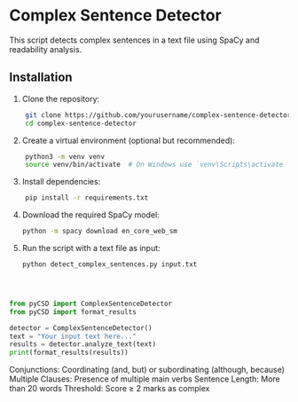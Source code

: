 # Complex Sentence Detector

This script detects complex sentences in a text file using SpaCy and readability analysis.

## Installation

1. Clone the repository:
```bash
	git clone https://github.com/yourusername/complex-sentence-detector.git
	cd complex-sentence-detector
```

2. Create a virtual environment (optional but recommended):
```bash
	python3 -m venv venv
	source venv/bin/activate  # On Windows use `venv\Scripts\activate
```

3. Install dependencies:
```bash
	pip install -r requirements.txt
```

4. Download the required SpaCy model:
	```bash
	python -m spacy download en_core_web_sm

5. Run the script with a text file as input:
	```bash
	python detect_complex_sentences.py input.txt





```python
from pyCSD import ComplexSentenceDetector
from pyCSD import format_results

detector = ComplexSentenceDetector()
text = "Your input text here..."
results = detector.analyze_text(text)
print(format_results(results))
```

Conjunctions: Coordinating (and, but) or subordinating (although, because)
Multiple Clauses: Presence of multiple main verbs
Sentence Length: More than 20 words
Threshold: Score ≥ 2 marks as complex

